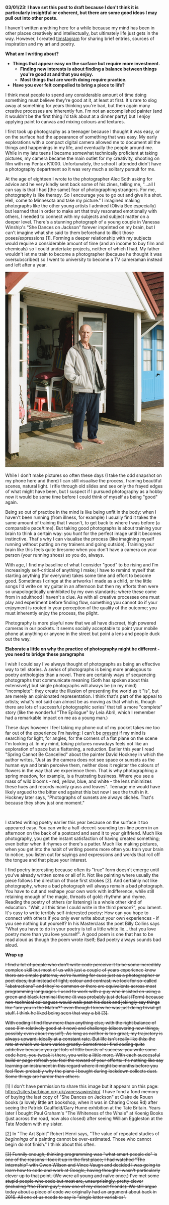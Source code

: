 **03/01/23: I have set this post to draft because I don't think it is particularly insightful or coherent, but there are some good ideas I may pull out into other posts.**

I haven't written anything here for a while because my mind has been in other places creatively and intellectually, but ultimately life just gets in the way. However, I created [timstagram](/feed) for sharing brief entries, sources of inspiration and my art and poetry.

**What am I writing about?**

- **Things that appear easy on the surface but require more investment.**
  - **Finding new interests is about finding a balance between things you're good at and that you enjoy.**
  - **Most things that are worth doing require practice.**
- **Have you ever felt compelled to bring a piece to life?**

I think most people to spend any considerable amount of time doing something must believe they're good at it, at least at first. It's rare to slog away at something for years thinking you're bad, but then again many creative processes are inherently fun. I'm not an accomplished painter (and it wouldn't be the first thing I'd talk about at a dinner party) but I enjoy applying paint to canvas and mixing colours and textures.

I first took up photography as a teenager because I thought it was easy, or on the surface had the appearance of something that was easy. My early explorations with a compact digital camera allowed me to document all the things and happenings in my life, and eventually the people around me. While in my late teens I became somewhat technically proficient at taking pictures, my camera became the main outlet for my creativity, shooting on film with my Pentax K1000. Unfortunately, the school I attended didn't have a photography department so it was very much a solitary pursuit for me.

At the age of eighteen I wrote to the photographer Alec Soth asking for advice and he very kindly sent back some of his zines, telling me, "...all I can say is that I had [the same] fear of photographing strangers. For me, photography is like therapy. So I encourage you to go out and give it a shot. Hell, come to Minnesota and take my picture." I imagined making photographs like the other young artists I admired (Olivia Bee especially) but learned that in order to make art that truly resonated emotionally with others, I needed to connect with my subjects and subject matter on a deeper level. There's a stunning photograph of a young couple in Vanessa Winship's "She Dances on Jackson" forever imprinted on my brain, but I can't imagine what she said to them beforehand to illicit those poses/expressions [1]. Forming a deeper relationship with my subjects would require a considerable amount of time (and an income to buy film and chemicals) so I could undertake projects, neither of which I had. My father wouldn't let me train to become a photographer (because he thought it was oversubscribed) so I went to university to become a TV cameraman instead and left after a year.

<img title="" src="./beach-hut-man.jpg" alt="">

While I don't make pictures so often these days (I take the odd snapshot on my phone here and there) I can still visualise the process, framing beautiful scenes, natural light. I rifle through old slides and see only the frayed edges of what might have been, but I suspect if I pursued photography as a hobby now it would be some time before I could think of myself as being "good" again.

Being so out of practice in the mind is like being unfit in the body: when I haven't been running (from illness, for example) I usually find it takes the same amount of training that I wasn't, to get back to where I was before (a comparable pace/time). But taking good photographs is about training your brain to think a certain way: you *hunt* for the perfect image until it becomes instinctive. That's why I can visualise the process (like imagining myself running without putting on my trainers and going outside). Training your brain like this feels quite tiresome when you don't have a camera on your person (your running shoes) so you do, always.

With age, I find my baseline of what I consider "good" to be rising and I'm increasingly self-critical of anything I make; I have to remind myself that starting anything (for everyone) takes some time and effort to become good. Sometimes I cringe at the artworks I made as a child, or the little songs I'd write on my guitar in an afternoon but then my efforts then were so unapologetically uninhibited by my own standards; where these come from in adulthood I haven't a clue. As with all creative processes one must play and experiment before finding flow, something you cannot do if your enjoyment is rooted in your perception of the quality of the outcome; you must inherently enjoy the process, the plight.

Photography is more playful now that we all have discreet, high powered cameras in our pockets. It seems socially acceptable to point your mobile phone at anything or anyone in the street but point a lens and people duck out the way.

**Elaborate a little on why the practice of photography might be different - you need to bridge these paragraphs**

I wish I could say I've always thought of photographs as being an effective way to tell stories. A *series* of photographs is being more analogous to poetry anthologies than a novel. There are certainly ways of sequencing photographs that communicate meaning (Soth has spoken about this extensively) but single photographs will always be (in my mind) "incomplete": they create the illusion of presenting the world as it "is", but are merely an opinionated representation. I think that's part of the appeal to artists; what's not said can almost be as moving as that which is, though there are lots of successful photographic series' that tell a more "complete" story (like the wonderful "The Epilogue" by Leia Abril, which I remember had a remarkable impact on me as a young man.)

These days however I feel taking my phone out of my pocket takes me too far out of the experience I'm having: I can't be [present](/presence) if my mind is searching for light, for angles, for the corners of a flat plane on the scene I'm looking at. In my mind, *taking* pictures nowadays feels not like an exploration of space but a flattening, a reduction. Earlier this year I read "Spring Cannot Be Cancelled" about the painter David Hockney in which the author writes, "Just as the camera does not see space or sunsets as the human eye and brain perceive them, neither does it register the colours of flowers in the way that we experience them. That is why photographing a spring meadow, for example, is a frustrating business. Where you see a mass of wild blooms - red, yellow, blue, and white - the lens minimizes these hues and records mainly grass and leaves". Teenage me would have likely argued to the bitter end against this but now I see the truth in it. Hockney later says, "Photographs of sunsets are always clichés. That's because they show just one moment."

<img title="" src="./tattoo.jpg" alt="">

I started writing poetry earlier this year because on the surface it too appeared easy. You can write a half-decent-sounding ten-line poem in an afternoon on the back of a postcard and send it to your girlfriend. Much like photography, you get the instant satisfaction of having created something; even better when it rhymes or there's a patter. Much like making pictures, when you get into the habit of writing poems more often you train your brain to notice, you listen out for sayings and expressions and words that roll off the tongue and that pique your interest.

I find poetry interesting because often its "true" form doesn't emerge until you've already written some or all of it. Not like painting where usually the piece follows the direction of those first strokes [2]. And certainly not like photography, where a bad photograph will always remain a bad photograph. You have to cut and reshape your own work with indifference, while still retaining enough of the magic, threads of gold: rhythmn and rhyme. Reading the poetry of others (or listening) is a whole other kind of education. "Wait, all this time I could write in the third person?", you lament. It's easy to write terribly self-interested poetry: How can you hope to connect with others if you only ever write about your own experiences - if you see nothing but yourself? In his Masterclass the poet Billy Collins says "What you have to do in your poetry is tell a little white lie... that you love poetry more than you love yourself". A good poem is one that has to be read aloud as though the poem wrote itself; Bad poetry always sounds bad aloud.

**Wrap up**

~~I find a lot of people who don't write code perceive it to be some incredibly complex skill but most of us with just a couple of years experience know there are simple patterns; we're hunting for cues just as a photographer or poet does, but instead of light, colour and contrast, we look for so-called "abstractions" and they're common or there are equivalents across most programming languages. I used to work with a guy who insisted on using a green and black terminal theme (it was probably just default iTerm) because non-technical colleagues would walk past his desk and jokingly say things like "are you in the Matrix?" even though I knew he was just doing trivial git stuff. I think he liked being seen that way a bit [3].~~

~~With coding I find flow more than anything else, with the right balance of ease (I'm relatively good at it now) and challenge (discovering new things, possibly even about myself). As long as neither is too great, my trajectory is always upward, ideally at a constant rate. But life isn't really like this: the rate at which we learn varies greatly. Sometimes I find coding quite addictive because you get lots of little bursts of success: you write some code here, you tweak it there, you write a little more. With each successful build or page refresh you feel the reward of your efforts: It's nothing like say learning an instrument in this regard where it might be months before you feel flow: probably why the piano I bought during lockdown collects dust. Some things are harder than others.~~ 

[1] I don't have permission to share this image but it appears on this page: https://sites.barbican.org.uk/vanessawinship/. I have fond a fond memory of buying the last copy of "She Dances on Jackson" at Claire de Rouen books (a lovely little art bookshop, when it was in Charing Cross Rd) after seeing the Patrick Caulfield/Gary Hume exhibition at the Tate Britain. Years later I bought Paul Graham's "The Whiteness of the Whale" at Koenig Books (just across the road, now also closed) after seeing William Eggleston at the Tate Modern with my sister.

[2] In "The Art Spirit" Robert Henri says, "The value of repeated studies of *beginnings* of a painting cannot be over-estimated. Those who cannot begin do not finish." I think about this often.

~~[3] Funnily enough, thinking programming was "what smart people do" is one of the reasons I took it up in the first place; I had watched "The Internship" with Owen Wilson and Vince Vaugn and decided I was going to learn how to code and work at Google, having thought I wasn't particularly clever up to that point. (We were all young and naïve once.) I've met some stupid people who code but most are, unsurprisingly, pretty clever (including "the iTerm guy", now one of my closest friends). We still argue today about a piece of code we originally had an argument about back in 2016. All one of us needs to say is "single letter variables".~~